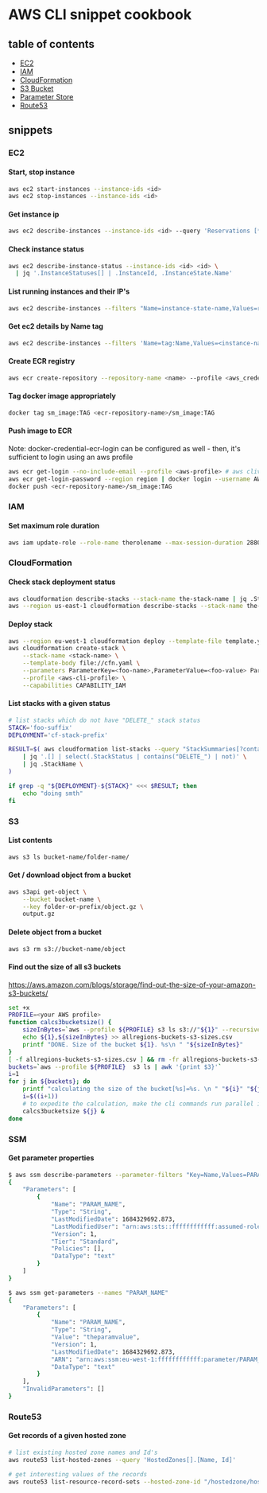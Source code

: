 # AWS CLI snippet cookbook

## table of contents

- [EC2](#ec2)
- [IAM](#iam)
- [CloudFormation](#CloudFormation)
- [S3 Bucket](#s3)
- [Parameter Store](#ssm)
- [Route53](#Route53)

## snippets

### EC2

#### Start, stop instance

```sh
aws ec2 start-instances --instance-ids <id>
aws ec2 stop-instances --instance-ids <id>
```

#### Get instance ip

```sh
aws ec2 describe-instances --instance-ids <id> --query 'Reservations [*].Instances [*].PublicIpAddress' --output text
```

#### Check instance status

```sh
aws ec2 describe-instance-status --instance-ids <id> <id> \
  | jq '.InstanceStatuses[] | .InstanceId, .InstanceState.Name'
```

#### List running instances and their IP's

```sh
aws ec2 describe-instances --filters "Name=instance-state-name,Values=running" | jq '.Reservations[].Instances[] | .InstanceId, .PrivateIpAddress'
```

#### Get ec2 details by Name tag

```sh
aws ec2 describe-instances --filters 'Name=tag:Name,Values=<instance-name>'
```

#### Create ECR registry
```sh
aws ecr create-repository --repository-name <name> --profile <aws_credentials_profile>
```

#### Tag docker image appropriately

```sh
docker tag sm_image:TAG <ecr-repository-name>/sm_image:TAG
```

#### Push image to ECR

Note: docker-credential-ecr-login can be configured as well - then, it's sufficient to login using an aws profile

```sh
aws ecr get-login --no-include-email --profile <aws-profile> # aws cliv1
aws ecr get-login-password --region region | docker login --username AWS --password-stdin aws_account_id.dkr.ecr.region.amazonaws.com # aws cliv2
docker push <ecr-repository-name>/sm_image:TAG
```

### IAM

#### Set maximum role duration

```sh
aws iam update-role --role-name therolename --max-session-duration 28800
```


### CloudFormation

#### Check stack deployment status

```sh
aws cloudformation describe-stacks --stack-name the-stack-name | jq .Stacks[].StackStatus
aws --region us-east-1 cloudformation describe-stacks --stack-name the-stack-name | jq .Stacks[].StackStatus
```

#### Deploy stack

```sh
aws --region eu-west-1 cloudformation deploy --template-file template.yaml --stack-name ew1-stack-name
aws cloudformation create-stack \
    --stack-name <stack-name> \
    --template-body file://cfn.yaml \
    --parameters ParameterKey=<foo-name>,ParameterValue=<foo-value> ParameterKey=<bar-name>,ParameterValue=<bar-value> \
    --profile <aws-cli-profile> \
    --capabilities CAPABILITY_IAM
```

#### List stacks with a given status

```sh
# list stacks which do not have "DELETE_" stack status
STACK='foo-suffix'
DEPLOYMENT='cf-stack-prefix'

RESULT=$( aws cloudformation list-stacks --query "StackSummaries[?contains(StackName, '${DEPLOYMENT}')]" \
    | jq '.[] | select(.StackStatus | contains("DELETE_") | not)' \
    | jq .StackName \
)

if grep -q "${DEPLOYMENT}-${STACK}" <<< $RESULT; then
    echo "doing smth"
fi
```

### S3

#### List contents

```sh
aws s3 ls bucket-name/folder-name/
```

#### Get / download object from a bucket

```sh
aws s3api get-object \
    --bucket bucket-name \
    --key folder-or-prefix/object.gz \
    output.gz
```

#### Delete object from a bucket

```sh
aws s3 rm s3://bucket-name/object
```

#### Find out the size of all s3 buckets

https://aws.amazon.com/blogs/storage/find-out-the-size-of-your-amazon-s3-buckets/

```bash
set +x
PROFILE=<your AWS profile>
function calcs3bucketsize() {
    sizeInBytes=`aws --profile ${PROFILE} s3 ls s3://"${1}" --recursive --human-readable --summarize | awk END'{print}'`
    echo ${1},${sizeInBytes} >> allregions-buckets-s3-sizes.csv
    printf "DONE. Size of the bucket ${1}. %s\n " "${sizeInBytes}"
}
[ -f allregions-buckets-s3-sizes.csv ] && rm -fr allregions-buckets-s3-sizes.csv
buckets=`aws --profile ${PROFILE}  s3 ls | awk '{print $3}'`
i=1
for j in ${buckets}; do
    printf "calculating the size of the bucket[%s]=%s. \n " "${i}" "${j}"
    i=$((i+1))
    # to expedite the calculation, make the cli commands run parallel in the background
    calcs3bucketsize ${j} &
done
```

### SSM

#### Get parameter properties

```sh
$ aws ssm describe-parameters --parameter-filters "Key=Name,Values=PARAM_NAME"
{
    "Parameters": [
        {
            "Name": "PARAM_NAME",
            "Type": "String",
            "LastModifiedDate": 1684329692.873,
            "LastModifiedUser": "arn:aws:sts::ffffffffffff:assumed-role/fffffffffffffffff/ffffff",
            "Version": 1,
            "Tier": "Standard",
            "Policies": [],
            "DataType": "text"
        }
    ]
}
```

```sh
$ aws ssm get-parameters --names "PARAM_NAME"
{
    "Parameters": [
        {
            "Name": "PARAM_NAME",
            "Type": "String",
            "Value": "theparamvalue",
            "Version": 1,
            "LastModifiedDate": 1684329692.873,
            "ARN": "arn:aws:ssm:eu-west-1:ffffffffffff:parameter/PARAM_NAME",
            "DataType": "text"
        }
    ],
    "InvalidParameters": []
}
```

### Route53

#### Get records of a given hosted zone

```sh
# list existing hosted zone names and Id's
aws route53 list-hosted-zones --query 'HostedZones[].[Name, Id]'

# get interesting values of the records
aws route53 list-resource-record-sets --hosted-zone-id "/hostedzone/hostedzoneId" --query 'ResourceRecordSets[] .[Type,Name,TTL, ResourceRecords[].Value]'
```
